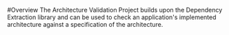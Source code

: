 #Overview
The Architecture Validation Project builds upon the Dependency Extraction library and can be used to check an application's implemented architecture against a specification of the architecture.


